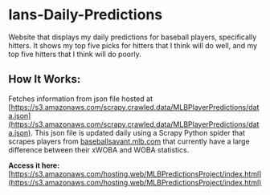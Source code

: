 # Ians-Daily-Predictions
Website that displays my daily predictions for baseball players, specifically hitters. It shows my top five picks for hitters that I think will do well, and my top five hitters that I think will do poorly.
## How It Works:
Fetches information from json file hosted at [https://s3.amazonaws.com/scrapy.crawled.data/MLBPlayerPredictions/data.json](https://s3.amazonaws.com/scrapy.crawled.data/MLBPlayerPredictions/data.json). This json file is updated daily using a Scrapy Python spider that scrapes players from [baseballsavant.mlb.com](baseballsavant.mlb.com) that currently have a large difference between their xWOBA and WOBA statistics.

**Access it here:** [https://s3.amazonaws.com/hosting.web/MLBPredictionsProject/index.html](https://s3.amazonaws.com/hosting.web/MLBPredictionsProject/index.html)
